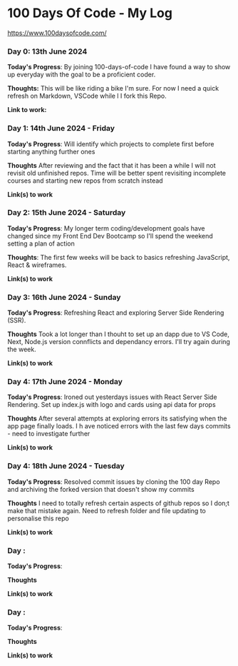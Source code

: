  # 100 Days Of Code - My Log
 https://www.100daysofcode.com/

### Day 0: 13th June 2024

**Today's Progress**: By joining 100-days-of-code I have found a way to show up everyday with the goal to be a proficient coder.  

**Thoughts:** This will be like riding a bike I'm sure. For now I need a quick refresh on Markdown, VSCode while l I fork this Repo. 

**Link to work:** 



### Day 1: 14th June 2024 - Friday

**Today's Progress**: Will identify which projects to complete first before starting anything further ones

**Thoughts** After reviewing and the fact that it has been a while I will not revisit old unfinished repos. Time will be better spent revisiting incomplete courses and starting new repos from scratch instead

**Link(s) to work**



### Day 2: 15th June 2024 - Saturday

**Today's Progress**: My longer term coding/development goals have changed since my Front End Dev Bootcamp so I'll spend the weekend setting a plan of action

**Thoughts**: The first few weeks will be back to basics refreshing JavaScript, React & wireframes. 

**Link(s) to work**



### Day 3: 16th June 2024 - Sunday

**Today's Progress**: Refreshing React and exploring Server Side Rendering (SSR). 

**Thoughts** Took a lot longer than I thouht to set up an dapp due to VS Code, Next, Node.js version connflicts and dependancy errors. I'll try again during the week. 

**Link(s) to work**



### Day 4: 17th June 2024 - Monday

**Today's Progress**: Ironed out yesterdays issues with React Server Side Rendering. Set up index.js with logo and cards using api data for props

**Thoughts** After several attempts at exploring errors its satisfying when the app page finally loads. I h ave noticed errors with the last few days commits  - need to investigate further 

**Link(s) to work**



### Day 4: 18th June 2024 - Tuesday

**Today's Progress**: Resolved commit issues by cloning the 100 day Repo and archiving the forked version that doesn't show my commits

**Thoughts** I need to totally refresh certain aspects of github repos so I don;t make that mistake again. Need to refresh folder and file updating to personalise this repo

**Link(s) to work**



### Day :

**Today's Progress**:

**Thoughts** 

**Link(s) to work**



### Day :

**Today's Progress**:

**Thoughts** 

**Link(s) to work**
